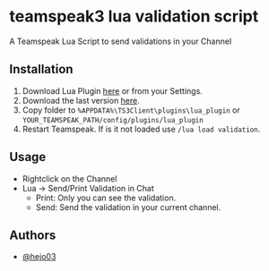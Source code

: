 
# teamspeak3 lua validation script
A Teamspeak Lua Script to send validations in your Channel
## Installation

1. Download Lua Plugin [here](https://www.myteamspeak.com/addons/1ea680fd-dfd2-49ef-a259-74d27593b867) or from your Settings. 
2. Download the last version [here](https://github.com/hejo03/teamspeak3-lua-validation-script/releases/latest).
3. Copy folder to `%APPDATA%\TS3Client\plugins\lua_plugin` or `YOUR_TEAMSPEAK_PATH/config/plugins/lua_plugin`
4. Restart Teamspeak. If is it not loaded use `/lua load validation`.
    
## Usage

- Rightclick on the Channel 
- Lua -> Send/Print Validation in Chat
    - Print: Only you can see the validation.
    - Send: Send the validation in your current channel.

## Authors

- [@hejo03](https://www.github.com/hejo03)


